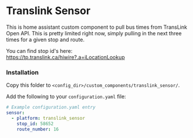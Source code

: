 # Translink Sensor

This is home assistant custom component to pull bus times from TransLink Open API.  This is pretty limited right now, simply pulling in the next three times for a given stop and route.

You can find stop id's here: https://tp.translink.ca/hiwire?.a=iLocationLookup

### Installation

Copy this folder to `<config_dir>/custom_components/translink_sensor/`.

Add the following to your `configuration.yaml` file:

```yaml
# Example configuration.yaml entry
sensor:
  - platform: translink_sensor
    stop_id: 58652
    route_number: 16
```
